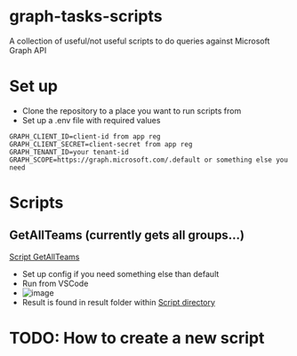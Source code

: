 # graph-tasks-scripts
A collection of useful/not useful scripts to do queries against Microsoft Graph API

# Set up
- Clone the repository to a place you want to run scripts from
- Set up a .env file with required values
```
GRAPH_CLIENT_ID=client-id from app reg
GRAPH_CLIENT_SECRET=client-secret from app reg
GRAPH_TENANT_ID=your tenant-id
GRAPH_SCOPE=https://graph.microsoft.com/.default or something else you need
```
# Scripts
## GetAllTeams (currently gets all groups...)
[Script GetAllTeams](/scripts/Microsoft%20Teams/getAllTeams/index.js)

- Set up config if you need something else than default
- Run from VSCode
- ![image](https://user-images.githubusercontent.com/25528003/222729900-f563bff2-7a1b-453e-a1bb-7d66e2a80dbb.png)
- Result is found in result folder within [Script directory](/scripts/Microsoft%20Teams/getAllTeams)

# TODO: How to create a new script
